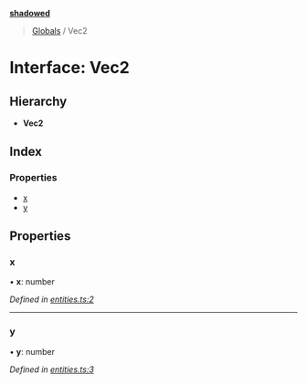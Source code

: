 **[shadowed](../README.md)**

> [Globals](../README.md) / Vec2

# Interface: Vec2

## Hierarchy

* **Vec2**

## Index

### Properties

* [x](vec2.md#x)
* [y](vec2.md#y)

## Properties

### x

•  **x**: number

*Defined in [entities.ts:2](https://github.com/MD4/shadowed/blob/287f22a/src/entities.ts#L2)*

___

### y

•  **y**: number

*Defined in [entities.ts:3](https://github.com/MD4/shadowed/blob/287f22a/src/entities.ts#L3)*

